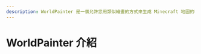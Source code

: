 ```yaml
---
description: WorldPainter 是一個允許您用類似繪畫的方式來生成 Minecraft 地圖的軟體，在上面雕刻和塑造地形、塗上方塊、樹木、雪和冰等等等等。
---
```


# WorldPainter 介紹

